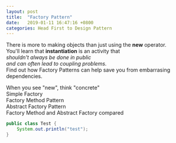 ```yaml
---
layout: post
title:  "Factory Pattern"
date:   2019-01-11 16:47:16 +0800
categories: Head First to Design Pattern
---
```


There is more to making objects than just using the **new** operator.<br>
You'll learn that **instantiation** is an activity that<br> 
<I>shouldn't always be done in public</I><br>
<I>and can often lead to coupling problems.</I><br>
Find out how Factory Patterns can help save you from embarrasing dependencies.<br>

<p>
When you see "new", think "concrete"<br>
Simple Factory<br>
Factory Method Pattern<br>
Abstract Factory Pattern<br>
Factory Method and Abstract Factory compared<br>
</p>

```java
public class Test {
    System.out.println("test");
}
```